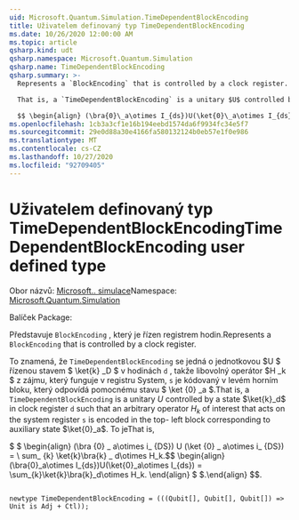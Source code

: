 ```yaml
---
uid: Microsoft.Quantum.Simulation.TimeDependentBlockEncoding
title: Uživatelem definovaný typ TimeDependentBlockEncoding
ms.date: 10/26/2020 12:00:00 AM
ms.topic: article
qsharp.kind: udt
qsharp.namespace: Microsoft.Quantum.Simulation
qsharp.name: TimeDependentBlockEncoding
qsharp.summary: >-
  Represents a `BlockEncoding` that is controlled by a clock register.

  That is, a `TimeDependentBlockEncoding` is a unitary $U$ controlled by a state $\ket{k}_d$ in clock register `d` such that an arbitrary operator $H_k$ of interest that acts on the system register `s` is encoded in the top- left block corresponding to auxiliary state $\ket{0}_a$. That is,

  $$ \begin{align} (\bra{0}\_a\otimes I_{ds})U(\ket{0}\_a\otimes I_{ds}) = \sum_{k}\ket{k}\bra{k}\_d\otimes H_k. \end{align} $$.
ms.openlocfilehash: 1cb3a3cf1e16b194eebd1574da6f9934fc34e5f7
ms.sourcegitcommit: 29e0d88a30e4166fa580132124b0eb57e1f0e986
ms.translationtype: MT
ms.contentlocale: cs-CZ
ms.lasthandoff: 10/27/2020
ms.locfileid: "92709405"
---
```

# <a name="timedependentblockencoding-user-defined-type"></a><span data-ttu-id="63f86-102">Uživatelem definovaný typ TimeDependentBlockEncoding</span><span class="sxs-lookup"><span data-stu-id="63f86-102">TimeDependentBlockEncoding user defined type</span></span>

<span data-ttu-id="63f86-103">Obor názvů: [Microsoft.. simulace](xref:Microsoft.Quantum.Simulation)</span><span class="sxs-lookup"><span data-stu-id="63f86-103">Namespace: [Microsoft.Quantum.Simulation](xref:Microsoft.Quantum.Simulation)</span></span>

<span data-ttu-id="63f86-104">Balíček [](https://nuget.org/packages/)</span><span class="sxs-lookup"><span data-stu-id="63f86-104">Package: [](https://nuget.org/packages/)</span></span>


<span data-ttu-id="63f86-105">Představuje `BlockEncoding` , který je řízen registrem hodin.</span><span class="sxs-lookup"><span data-stu-id="63f86-105">Represents a `BlockEncoding` that is controlled by a clock register.</span></span>

<span data-ttu-id="63f86-106">To znamená, že `TimeDependentBlockEncoding` se jedná o jednotkovou $U $ řízenou stavem $ \ket{k} _D $ v hodinách `d` , takže libovolný operátor $H _k $ z zájmu, který funguje v registru System, `s` je kódovaný v levém horním bloku, který odpovídá pomocnému stavu $ \ket {0} _a $.</span><span class="sxs-lookup"><span data-stu-id="63f86-106">That is, a `TimeDependentBlockEncoding` is a unitary $U$ controlled by a state $\ket{k}_d$ in clock register `d` such that an arbitrary operator $H_k$ of interest that acts on the system register `s` is encoded in the top- left block corresponding to auxiliary state $\ket{0}_a$.</span></span> <span data-ttu-id="63f86-107">To je</span><span class="sxs-lookup"><span data-stu-id="63f86-107">That is,</span></span>

<span data-ttu-id="63f86-108">$ $ \begin{align} (\bra {0} \_ a\otimes i_ {DS}) U (\ket {0} \_ a\otimes i_ {DS}) = \ sum_ {k} \ket{k}\bra{k} \_ d\otimes H_k.</span><span class="sxs-lookup"><span data-stu-id="63f86-108">$$ \begin{align} (\bra{0}\_a\otimes I_{ds})U(\ket{0}\_a\otimes I_{ds}) = \sum_{k}\ket{k}\bra{k}\_d\otimes H_k.</span></span>
<span data-ttu-id="63f86-109">\end{align} $ $.</span><span class="sxs-lookup"><span data-stu-id="63f86-109">\end{align} $$.</span></span>

```qsharp

newtype TimeDependentBlockEncoding = (((Qubit[], Qubit[], Qubit[]) => Unit is Adj + Ctl));
```

